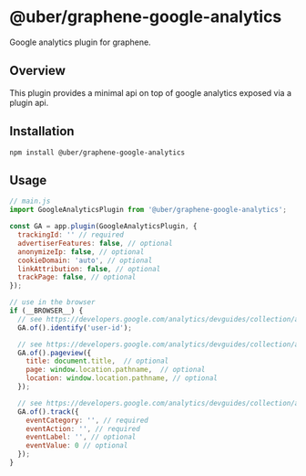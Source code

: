 # @uber/graphene-google-analytics

Google analytics plugin for graphene.

## Overview

This plugin provides a minimal api on top of google analytics exposed via a plugin api.

## Installation

```
npm install @uber/graphene-google-analytics
```

## Usage
```js
// main.js
import GoogleAnalyticsPlugin from '@uber/graphene-google-analytics';

const GA = app.plugin(GoogleAnalyticsPlugin, {
  trackingId: '' // required
  advertiserFeatures: false, // optional
  anonymizeIp: false, // optional
  cookieDomain: 'auto', // optional
  linkAttribution: false, // optional
  trackPage: false, // optional
});

// use in the browser
if (__BROWSER__) {
  // see https://developers.google.com/analytics/devguides/collection/analyticsjs/cookies-user-id
  GA.of().identify('user-id');

  // see https://developers.google.com/analytics/devguides/collection/analyticsjs/pages
  GA.of().pageview({
    title: document.title,  // optional
    page: window.location.pathname,  // optional
    location: window.location.pathname, // optional
  });

  // see https://developers.google.com/analytics/devguides/collection/analyticsjs/pages
  GA.of().track({
    eventCategory: '', // required
    eventAction: '', // required
    eventLabel: '', // optional
    eventValue: 0 // optional
  });
}
```
